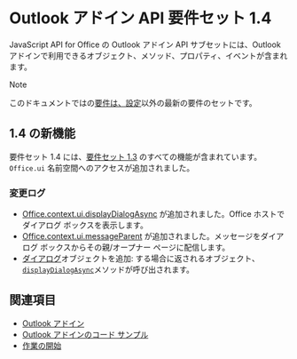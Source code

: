# <a name="outlook-add-in-api-requirement-set-14"></a>Outlook アドイン API 要件セット 1.4

JavaScript API for Office の Outlook アドイン API サブセットには、Outlook アドインで利用できるオブジェクト、メソッド、プロパティ、イベントが含まれます。

> [!NOTE]
> このドキュメントではの[要件は、設定](/javascript/office/requirement-sets/outlook-api-requirement-sets)以外の最新の要件のセットです。

## <a name="whats-new-in-14"></a>1.4 の新機能

要件セット 1.4 には、[要件セット 1.3](../requirement-set-1.3/outlook-requirement-set-1.3.md) のすべての機能が含まれています。`Office.ui` 名前空間へのアクセスが追加されました。

### <a name="change-log"></a>変更ログ

- [Office.context.ui.displayDialogAsync](/javascript/api/office/office.ui#displaydialogasync-startaddress--options--callback-) が追加されました。Office ホストでダイアログ ボックスを表示します。
- [Office.context.ui.messageParent](/javascript/api/office/office.ui#messageparent-messageobject-) が追加されました。メッセージをダイアログ ボックスからその親/オープナー ページに配信します。
- [ダイアログ](/javascript/api/office/office.dialog)オブジェクトを追加: する場合に返されるオブジェクト、[`displayDialogAsync`](/javascript/api/office/office.ui#displaydialogasync-startaddress--options--callback-)メソッドが呼び出されます。

## <a name="see-also"></a>関連項目

- [Outlook アドイン](https://docs.microsoft.com/outlook/add-ins/)
- [Outlook アドインのコード サンプル](https://developer.microsoft.com/outlook/gallery/?filterBy=Outlook,Samples,Add-ins)
- [作業の開始](https://docs.microsoft.com/outlook/add-ins/quick-start)